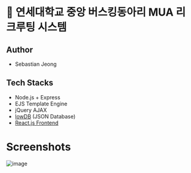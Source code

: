 # 🎵 연세대학교 중앙 버스킹동아리 MUA 리크루팅 시스템

## Author
- Sebastian Jeong

## Tech Stacks
- Node.js + Express
- EJS Template Engine
- jQuery AJAX
- [lowDB](https://github.com/typicode/lowdb) (JSON Database)
- [React.js Frontend](https://github.com/sebastianrcnt/mua-audition)

# Screenshots
![image](https://user-images.githubusercontent.com/42387219/120913300-0a683c80-c6d1-11eb-97fc-b0e5dbc7ec14.png)
